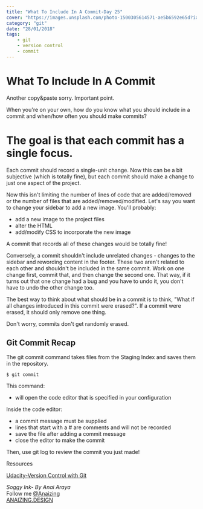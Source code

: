 ```yaml
---
title: "What To Include In A Commit-Day 25"
cover: "https://images.unsplash.com/photo-1500305614571-ae5b6592e65d?ixlib=rb-0.3.5&ixid=eyJhcHBfaWQiOjEyMDd9&s=dcb1979a8d5add2d0a31b8b9647526c6&auto=format&fit=crop&w=755&q=80"
category: "git"
date: "28/01/2018"
tags:
    - git
    - version control
    - commit
---
```


# What To Include In A Commit

Another copy&paste sorry. Important point.

When you're on your own, how do you know what you should include in a commit and when/how often you should make commits?

# The goal is that each commit has a single focus. 
Each commit should record a single-unit change. Now this can be a bit subjective (which is totally fine), but each commit should make a change to just one aspect of the project.

Now this isn't limiting the number of lines of code that are added/removed or the number of files that are added/removed/modified. Let's say you want to change your sidebar to add a new image. You'll probably:

* add a new image to the project files
* alter the HTML
* add/modify CSS to incorporate the new image

A commit that records all of these changes would be totally fine!

Conversely, a commit shouldn't include unrelated changes - changes to the sidebar and rewording content in the footer. These two aren't related to each other and shouldn't be included in the same commit. Work on one change first, commit that, and then change the second one. That way, if it turns out that one change had a bug and you have to undo it, you don't have to undo the other change too.

The best way to think about what should be in a commit is to think, "What if all changes introduced in this commit were erased?". If a commit were erased, it should only remove one thing.

Don't worry, commits don't get randomly erased.



## Git Commit Recap

The git commit command takes files from the Staging Index and saves them in the repository.

    $ git commit

This command:

* will open the code editor that is specified in your configuration

Inside the code editor:

* a commit message must be supplied
* lines that start with a # are comments and will not be recorded
* save the file after adding a commit message
* close the editor to make the commit


Then, use git log to review the commit you just made!





Resources

[Udacity-Version Control with Git ](https://classroom.udacity.com/courses/ud123)

_Soggy Ink- By Anai Araya_<br>
Follow me [@Anaizing](https://twitter.com/Anaizing) <br>
[ANAIZING.DESIGN](https://anaizing.design/)
